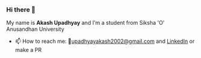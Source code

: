 ### Hi there 👋
My name is <b>Akash Upadhyay</b> and I'm a student from Siksha 'O' Anusandhan University
<!--
**Spectre-ak/Spectre-ak** is a ✨ _special_ ✨ repository because its `README.md` (this file) appears on your GitHub profile.

Here are some ideas to get you started:
-->
- 📫 How to reach me: 📧[upadhyayakash2002@gmail.com](https://upadhyayakash2002@gmail.com) and [LinkedIn](https://www.linkedin.com/in/akash-upadhyay-a565271ba/) or make a PR

